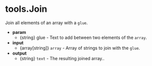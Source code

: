 # tools.Join


Join all elements of an array with a `glue`.

* __param__ 
    * {string} glue - Text to add between two elements of the `array`.
* __input__
    * {array[string]} `array` - Array of strings to join with the `glue`.
* __output__
    * {string} `text` - The resulting joined array..

